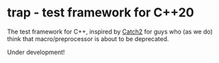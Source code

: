 # trap - test framework for C++20

The test framework for C++, inspired by [Catch2](https://github.com/catchorg/Catch2) for guys who (as we do) think that macro/preprocessor is about to be deprecated.

Under development!
